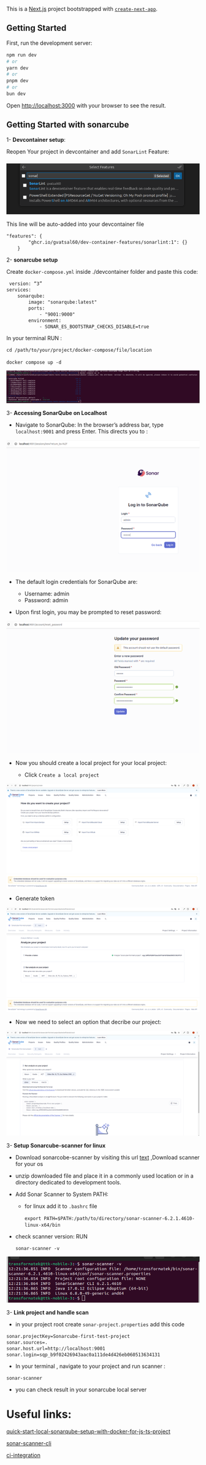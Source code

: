 This is a [Next.js](https://nextjs.org) project bootstrapped with [`create-next-app`](https://nextjs.org/docs/app/api-reference/cli/create-next-app).

## Getting Started

First, run the development server:

```bash
npm run dev
# or
yarn dev
# or
pnpm dev
# or
bun dev
```

Open [http://localhost:3000](http://localhost:3000) with your browser to see the result.

## Getting Started with sonarcube

1- **Devcontainer setup**:

Reopen Your project in devcontainer and add `SonarLint` Feature:

![DevcontainerLintExt](./README-images/devcontainerExt.png)

This line will be auto-added into your devcontainer file

```
"features": {
		"ghcr.io/gvatsal60/dev-container-features/sonarlint:1": {}
	}
```

2- **sonarcube setup**

Create `docker-compose.yml` inside ./devcontainer folder and paste this code:

```
 version: “3”
services:
    sonarqube:
        image: "sonarqube:latest"
        ports:
            - "9001:9000"
        environment:
            - SONAR_ES_BOOTSTRAP_CHECKS_DISABLE=true

```

In your terminal RUN :

```
cd /path/to/your/project/docker-compose/file/location

docker compose up -d
```

![dockerpull](./README-images/docker-pull.png)

3- **Accessing SonarQube on Localhost**

- Navigate to SonarQube: In the browser’s address bar, type `localhost:9001` and press Enter. This directs you to :

![login](./README-images/login.png)

- The default login credentials for SonarQube are:

  - Username: admin
  - Password: admin

- Upon first login, you may be prompted to reset password:

![resetPass](./README-images/resetPass.png)

- Now you should create a local project for your local project:

  - Click `Create a local project`

![resetPass](./README-images/create.png)

- Generate token

![resetPass](./README-images/anlyzeProject.png)

- Now we need to select an option that decribe our project:

![resetPass](./README-images/selectProjectOption.png)

3- **Setup Sonarcube-scanner for linux**

- Download sonarcobe-scanner by visiting this url
  [text](https://docs.sonarsource.com/sonarqube-community-build/analyzing-source-code/scanners/sonarscanner/)
  ,Download scanner for your os

- unzip downloaded file and place it in a commonly used location or in a directory dedicated to development tools.

- Add Sonar Scanner to System PATH:

  - for linux add it to `.bashrc` file

    `export PATH=$PATH:/path/to/directory/sonar-scanner-6.2.1.4610-linux-x64/bin`

- check scanner version:
  RUN

  ```
  sonar-scanner -v

  ```

![resetPass](./README-images/check-scanner.png)

3- **Link project and handle scan**

- in your project root create `sonar-project.properties`
  add this code

```
sonar.projectKey=Sonarcube-first-test-project
sonar.sources=.
sonar.host.url=http://localhost:9001
sonar.login=sqp_b9f02426943aac0a111de4d426eb060513634131
```

- In your terminal , navigate to your project and run scanner :

```
sonar-scanner
```

- you can check result in your sonarcube local server

# Useful links:

[quick-start-local-sonarqube-setup-with-docker-for-js-ts-project](https://medium.com/@s.klop/quick-start-local-sonarqube-setup-with-docker-for-js-ts-projects-2c1f19c24567)

[sonar-scanner-cli](https://hub.docker.com/r/sonarsource/sonar-scanner-cli)

[ci-integration](https://docs.sonarsource.com/sonarqube-server/latest/analyzing-source-code/ci-integration/overview/)
